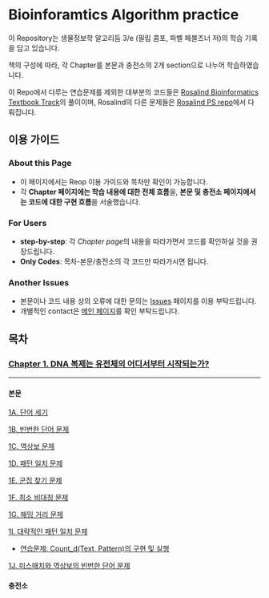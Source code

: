 # Bioinforamtics Algorithm practice
 이 Repository는 생물정보학 알고리듬 3/e (필립 콤포, 파벨 페블즈너 저)의 학습 기록을 담고 있습니다.

 책의 구성에 따라, 각 Chapter를 본문과 충전소의 2개 section으로 나누어 학습하였습니다.

 이 Repo에서 다루는 연습문제를 제외한 대부분의 코드들은 [Rosalind Bioinformatics Textbook Track](https://rosalind.info/problems/list-view/?location=bioinformatics-textbook-track)의 풀이이며, Rosalind의 다른 문제들은 [Rosalind PS repo](https://github.com/mulatta/Rosalind_PS)에서 다뤄집니다.
 

## 이용 가이드
 ### About this Page
 - 이 페이지에서는 Reop 이용 가이드와 목차만 확인이 가능합니다.
 - 각 **Chapter 페이지에는 학습 내용에 대한 전체 흐름**을, **본문 및 충전소 페이지에서는 코드에 대한 구현 흐름**을 서술했습니다.
 ### For Users
 - **step-by-step**: 각 *Chapter page*의 내용을 따라가면서 코드를 확인하실 것을 권장드립니다.
 - **Only Codes**: 목차-본문/충전소의 각 코드만 따라가시면 됩니다.
 ### Another Issues
 - 본문이나 코드 내용 상의 오류에 대한 문의는 [Issues](https://github.com/mulatta/Bioinforamtics-Algorithm-practice/issues) 페이지를 이용 부탁드립니다.
 - 개별적인 contact은 [메인 페이지](https://github.com/mulatta/mulatta)를 확인 부탁드립니다.

## 목차
### [Chapter 1. DNA 복제는 유전체의 어디서부터 시작되는가?](./Chapter%201/Chapter%201.md)
---
#### 본문
 [1A. 단어 세기](/Bioinforamtics-Algorithm-practice/Chapter%201/1A.%20PatternCount.ipynb)

 [1B. 빈번한 단어 문제](/Bioinforamtics-Algorithm-practice/Chapter%201/1B.%20FrequentWords.ipynb)

 [1C. 역상보 문제](/Bioinforamtics-Algorithm-practice/Chapter%201/1C.%20ReverseComplement.ipynb)

 [1D. 패턴 일치 문제](/Bioinforamtics-Algorithm-practice/Chapter%201/1D.%20PatternOccurrence.ipynb)

 [1E. 군집 찾기 문제](/Bioinforamtics-Algorithm-practice/Chapter%201/1E.%20FindClumps.ipynb)

 [1F. 최소 비대칭 문제](/Bioinforamtics-Algorithm-practice/Chapter%201/1F.%20MinimizeSkew.ipynb)

 [1G. 해밍 거리 문제](/Bioinforamtics-Algorithm-practice/Chapter%201/1G.%20HammingDistance.ipynb)

 [1I. 대략적인 패턴 일치 문제](/Bioinforamtics-Algorithm-practice/Chapter%201/1H.%20NäivePatternMatiching.ipynb)

* [연습문제: Count_d(Text, Pattern)의 구현 및 실행](/Bioinforamtics-Algorithm-practice/Chapter%201/1I-Ex.%20ApproximatePatternCount.ipynb)

 [1J. 미스매치와 역상보의 빈번한 단어 문제](/Bioinforamtics-Algorithm-practice/Chapter%201/1J.%20MostFrequentPseudoPatternwithComplements.ipynb)

#### 충전소